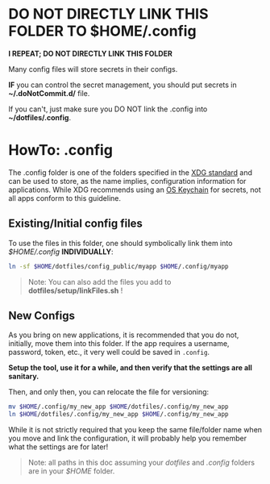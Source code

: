 # DO NOT DIRECTLY LINK THIS FOLDER TO $HOME/.config

**I REPEAT; DO NOT DIRECTLY LINK THIS FOLDER**

Many config files will store secrets in their configs.

**IF** you can control the secret management, you should put secrets in **~/.doNotCommit.d/** file.

If you can't, just make sure you DO NOT link the .config into **~/dotfiles/.config**.


# HowTo: .config

The .config folder is one of the folders specified in the [XDG
standard](https://wiki.archlinux.org/title/XDG_Base_Directory) and can be used to store, as the name
implies, configuration information for applications. While XDG recommends using an [OS
Keychain](https://www.freedesktop.org/wiki/Specifications/secret-storage-spec/) for secrets, not all
apps conform to this guideline.

## Existing/Initial config files

To use the files in this folder, one should symbolically link them into *$HOME/.config*
**INDIVIDUALLY**:

```bash
ln -sf $HOME/dotfiles/config_public/myapp $HOME/.config/myapp
```

> Note: You can also add the files you add to **dotfiles/setup/linkFiles.sh** !

## New Configs

As you bring on new applications, it is recommended that you do not, initially, move them into this
folder. If the app requires a username, password, token, etc., it very well could be saved in
`.config`.

**Setup the tool, use it for a while, and then verify that the settings are all sanitary.**

Then, and only then, you can relocate the file for versioning:

```bash
mv $HOME/.config/my_new_app $HOME/dotfiles/.config/my_new_app
ln $HOME/dotfiles/.config/my_new_app $HOME/.config/my_new_app
```

While it is not strictly required that you keep the same file/folder name when you move and link the
configuration, it will probably help you remember what the settings are for later!

> Note: all paths in this doc assuming your *dotfiles* and *.config* folders are in your *$HOME*
> folder.


